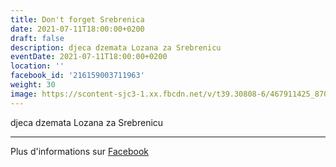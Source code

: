 ```yaml
---
title: Don't forget Srebrenica
date: 2021-07-11T18:00:00+0200
draft: false
description: djeca dzemata Lozana za Srebrenicu
eventDate: 2021-07-11T18:00:00+0200
location: ''
facebook_id: '216159003711963'
weight: 30
image: https://scontent-sjc3-1.xx.fbcdn.net/v/t39.30808-6/467911425_8702124949883247_8451066247417132989_n.jpg?_nc_cat=103&ccb=1-7&_nc_sid=9e60e4&_nc_ohc=8dQpb3jZuQwQ7kNvwFkzZ3f&_nc_oc=Admag9YM2qzpbWDpjij00Lsv-Yqz4DMi4103n1uhKqJi22ZoLn4kjVuwkf_Ry7yfqew&_nc_zt=23&_nc_ht=scontent-sjc3-1.xx&edm=ABTKTjYEAAAA&_nc_gid=wp4C6dthkCzcnNm-SOxBXw&oh=00_AfVWYTc_YSn3VzuE_10cDfT-3c9ERof0d7aETQSxFwkTgQ&oe=689F4AD9
---
```


djeca dzemata Lozana za Srebrenicu

---

Plus d'informations sur [Facebook](https://facebook.com/events/216159003711963)